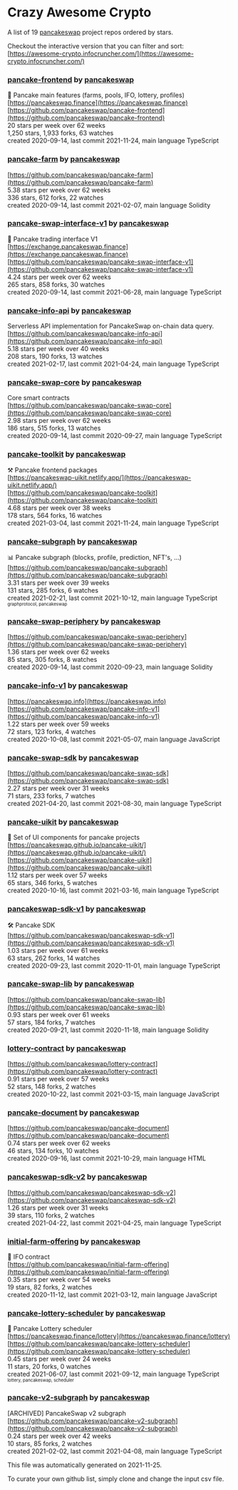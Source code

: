 # Crazy Awesome Crypto
A list of 19 [pancakeswap](https://github.com/pancakeswap) project repos ordered by stars.  

Checkout the interactive version that you can filter and sort: 
[https://awesome-crypto.infocruncher.com/](https://awesome-crypto.infocruncher.com/)  


### [pancake-frontend](https://github.com/pancakeswap/pancake-frontend) by [pancakeswap](https://github.com/pancakeswap)  
:pancakes: Pancake main features (farms, pools, IFO, lottery, profiles)  
[https://pancakeswap.finance](https://pancakeswap.finance)  
[https://github.com/pancakeswap/pancake-frontend](https://github.com/pancakeswap/pancake-frontend)  
20 stars per week over 62 weeks  
1,250 stars, 1,933 forks, 63 watches  
created 2020-09-14, last commit 2021-11-24, main language TypeScript  


### [pancake-farm](https://github.com/pancakeswap/pancake-farm) by [pancakeswap](https://github.com/pancakeswap)  
  
[https://github.com/pancakeswap/pancake-farm](https://github.com/pancakeswap/pancake-farm)  
5.38 stars per week over 62 weeks  
336 stars, 612 forks, 22 watches  
created 2020-09-14, last commit 2021-02-07, main language Solidity  


### [pancake-swap-interface-v1](https://github.com/pancakeswap/pancake-swap-interface-v1) by [pancakeswap](https://github.com/pancakeswap)  
:pancakes: Pancake trading interface V1  
[https://exchange.pancakeswap.finance](https://exchange.pancakeswap.finance)  
[https://github.com/pancakeswap/pancake-swap-interface-v1](https://github.com/pancakeswap/pancake-swap-interface-v1)  
4.24 stars per week over 62 weeks  
265 stars, 858 forks, 30 watches  
created 2020-09-14, last commit 2021-06-28, main language TypeScript  


### [pancake-info-api](https://github.com/pancakeswap/pancake-info-api) by [pancakeswap](https://github.com/pancakeswap)  
Serverless API implementation for PancakeSwap on-chain data query.  
[https://github.com/pancakeswap/pancake-info-api](https://github.com/pancakeswap/pancake-info-api)  
5.18 stars per week over 40 weeks  
208 stars, 190 forks, 13 watches  
created 2021-02-17, last commit 2021-04-24, main language TypeScript  


### [pancake-swap-core](https://github.com/pancakeswap/pancake-swap-core) by [pancakeswap](https://github.com/pancakeswap)  
Core smart contracts   
[https://github.com/pancakeswap/pancake-swap-core](https://github.com/pancakeswap/pancake-swap-core)  
2.98 stars per week over 62 weeks  
186 stars, 515 forks, 13 watches  
created 2020-09-14, last commit 2020-09-27, main language TypeScript  


### [pancake-toolkit](https://github.com/pancakeswap/pancake-toolkit) by [pancakeswap](https://github.com/pancakeswap)  
:hammer_and_pick: Pancake frontend packages  
[https://pancakeswap-uikit.netlify.app/](https://pancakeswap-uikit.netlify.app/)  
[https://github.com/pancakeswap/pancake-toolkit](https://github.com/pancakeswap/pancake-toolkit)  
4.68 stars per week over 38 weeks  
178 stars, 564 forks, 16 watches  
created 2021-03-04, last commit 2021-11-24, main language TypeScript  


### [pancake-subgraph](https://github.com/pancakeswap/pancake-subgraph) by [pancakeswap](https://github.com/pancakeswap)  
📊 Pancake subgraph (blocks, profile, prediction, NFT's, ...)  
[https://github.com/pancakeswap/pancake-subgraph](https://github.com/pancakeswap/pancake-subgraph)  
3.31 stars per week over 39 weeks  
131 stars, 285 forks, 6 watches  
created 2021-02-21, last commit 2021-10-12, main language TypeScript  
<sub><sup>graphprotocol, pancakeswap</sup></sub>


### [pancake-swap-periphery](https://github.com/pancakeswap/pancake-swap-periphery) by [pancakeswap](https://github.com/pancakeswap)  
  
[https://github.com/pancakeswap/pancake-swap-periphery](https://github.com/pancakeswap/pancake-swap-periphery)  
1.36 stars per week over 62 weeks  
85 stars, 305 forks, 8 watches  
created 2020-09-14, last commit 2020-09-23, main language Solidity  


### [pancake-info-v1](https://github.com/pancakeswap/pancake-info-v1) by [pancakeswap](https://github.com/pancakeswap)  
  
[https://pancakeswap.info](https://pancakeswap.info)  
[https://github.com/pancakeswap/pancake-info-v1](https://github.com/pancakeswap/pancake-info-v1)  
1.22 stars per week over 59 weeks  
72 stars, 123 forks, 4 watches  
created 2020-10-08, last commit 2021-05-07, main language JavaScript  


### [pancake-swap-sdk](https://github.com/pancakeswap/pancake-swap-sdk) by [pancakeswap](https://github.com/pancakeswap)  
  
[https://github.com/pancakeswap/pancake-swap-sdk](https://github.com/pancakeswap/pancake-swap-sdk)  
2.27 stars per week over 31 weeks  
71 stars, 233 forks, 7 watches  
created 2021-04-20, last commit 2021-08-30, main language TypeScript  


### [pancake-uikit](https://github.com/pancakeswap/pancake-uikit) by [pancakeswap](https://github.com/pancakeswap)  
💠 Set of UI components for pancake projects  
[https://pancakeswap.github.io/pancake-uikit/](https://pancakeswap.github.io/pancake-uikit/)  
[https://github.com/pancakeswap/pancake-uikit](https://github.com/pancakeswap/pancake-uikit)  
1.12 stars per week over 57 weeks  
65 stars, 346 forks, 5 watches  
created 2020-10-16, last commit 2021-03-16, main language TypeScript  


### [pancakeswap-sdk-v1](https://github.com/pancakeswap/pancakeswap-sdk-v1) by [pancakeswap](https://github.com/pancakeswap)  
:hammer_and_wrench: Pancake SDK  
[https://github.com/pancakeswap/pancakeswap-sdk-v1](https://github.com/pancakeswap/pancakeswap-sdk-v1)  
1.03 stars per week over 61 weeks  
63 stars, 262 forks, 14 watches  
created 2020-09-23, last commit 2020-11-01, main language TypeScript  


### [pancake-swap-lib](https://github.com/pancakeswap/pancake-swap-lib) by [pancakeswap](https://github.com/pancakeswap)  
  
[https://github.com/pancakeswap/pancake-swap-lib](https://github.com/pancakeswap/pancake-swap-lib)  
0.93 stars per week over 61 weeks  
57 stars, 184 forks, 7 watches  
created 2020-09-21, last commit 2020-11-18, main language Solidity  


### [lottery-contract](https://github.com/pancakeswap/lottery-contract) by [pancakeswap](https://github.com/pancakeswap)  
  
[https://github.com/pancakeswap/lottery-contract](https://github.com/pancakeswap/lottery-contract)  
0.91 stars per week over 57 weeks  
52 stars, 148 forks, 2 watches  
created 2020-10-22, last commit 2021-03-15, main language JavaScript  


### [pancake-document](https://github.com/pancakeswap/pancake-document) by [pancakeswap](https://github.com/pancakeswap)  
  
[https://github.com/pancakeswap/pancake-document](https://github.com/pancakeswap/pancake-document)  
0.74 stars per week over 62 weeks  
46 stars, 134 forks, 10 watches  
created 2020-09-16, last commit 2021-10-29, main language HTML  


### [pancakeswap-sdk-v2](https://github.com/pancakeswap/pancakeswap-sdk-v2) by [pancakeswap](https://github.com/pancakeswap)  
  
[https://github.com/pancakeswap/pancakeswap-sdk-v2](https://github.com/pancakeswap/pancakeswap-sdk-v2)  
1.26 stars per week over 31 weeks  
39 stars, 110 forks, 2 watches  
created 2021-04-22, last commit 2021-04-25, main language TypeScript  


### [initial-farm-offering](https://github.com/pancakeswap/initial-farm-offering) by [pancakeswap](https://github.com/pancakeswap)  
:pancakes: IFO contract  
[https://github.com/pancakeswap/initial-farm-offering](https://github.com/pancakeswap/initial-farm-offering)  
0.35 stars per week over 54 weeks  
19 stars, 82 forks, 2 watches  
created 2020-11-12, last commit 2021-03-12, main language JavaScript  


### [pancake-lottery-scheduler](https://github.com/pancakeswap/pancake-lottery-scheduler) by [pancakeswap](https://github.com/pancakeswap)  
🎰 Pancake Lottery scheduler  
[https://pancakeswap.finance/lottery](https://pancakeswap.finance/lottery)  
[https://github.com/pancakeswap/pancake-lottery-scheduler](https://github.com/pancakeswap/pancake-lottery-scheduler)  
0.45 stars per week over 24 weeks  
11 stars, 20 forks, 0 watches  
created 2021-06-07, last commit 2021-09-12, main language TypeScript  
<sub><sup>lottery, pancakeswap, scheduler</sup></sub>


### [pancake-v2-subgraph](https://github.com/pancakeswap/pancake-v2-subgraph) by [pancakeswap](https://github.com/pancakeswap)  
[ARCHIVED] PancakeSwap v2 subgraph  
[https://github.com/pancakeswap/pancake-v2-subgraph](https://github.com/pancakeswap/pancake-v2-subgraph)  
0.24 stars per week over 42 weeks  
10 stars, 85 forks, 2 watches  
created 2021-02-02, last commit 2021-04-08, main language TypeScript  


This file was automatically generated on 2021-11-25.  

To curate your own github list, simply clone and change the input csv file.  